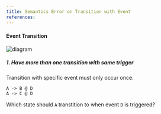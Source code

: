 ```yaml
---
title: Semantics Error on Transition with Event
references:
---
```


#### Event Transition
![diagram]()

##### 1. Have more than one transition with same trigger
Transition with specific event must only occur once.
```scl,error
A -> B @ D
A -> C @ D
```
Which state should `A` transtition to when event `D` is triggered?